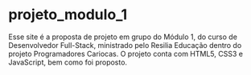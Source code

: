 # projeto_modulo_1
Esse site é a proposta de projeto em grupo do Módulo 1,  do curso de Desenvolvedor Full-Stack, ministrado pelo Resilia Educação dentro do projeto Programadores Cariocas. O projeto conta com HTML5, CSS3 e JavaScript, bem como foi proposto.
